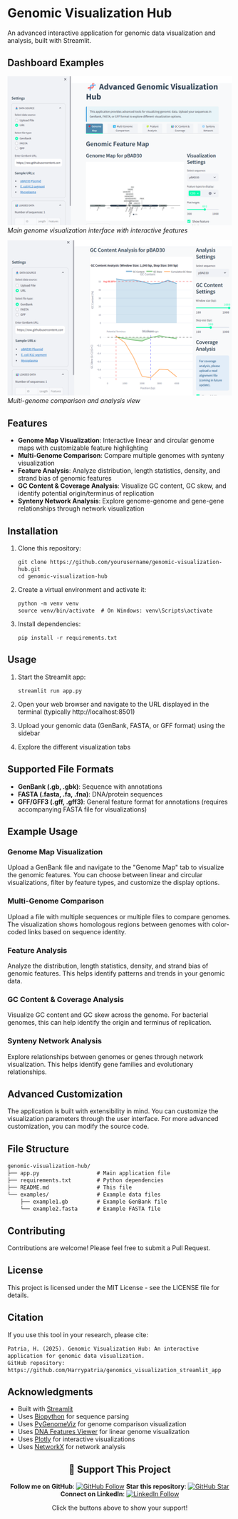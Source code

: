 # Genomic Visualization Hub

An advanced interactive application for genomic data visualization and analysis, built with Streamlit.

## Dashboard Examples

![Dashboard View 1](dash1.png)
*Main genome visualization interface with interactive features*

![Dashboard View 2](dash2.png)
*Multi-genome comparison and analysis view*

## Features

- **Genome Map Visualization**: Interactive linear and circular genome maps with customizable feature highlighting
- **Multi-Genome Comparison**: Compare multiple genomes with synteny visualization
- **Feature Analysis**: Analyze distribution, length statistics, density, and strand bias of genomic features
- **GC Content & Coverage Analysis**: Visualize GC content, GC skew, and identify potential origin/terminus of replication
- **Synteny Network Analysis**: Explore genome-genome and gene-gene relationships through network visualization

## Installation

1. Clone this repository:
   ```
   git clone https://github.com/yourusername/genomic-visualization-hub.git
   cd genomic-visualization-hub
   ```

2. Create a virtual environment and activate it:
   ```
   python -m venv venv
   source venv/bin/activate  # On Windows: venv\Scripts\activate
   ```

3. Install dependencies:
   ```
   pip install -r requirements.txt
   ```

## Usage

1. Start the Streamlit app:
   ```
   streamlit run app.py
   ```

2. Open your web browser and navigate to the URL displayed in the terminal (typically http://localhost:8501)

3. Upload your genomic data (GenBank, FASTA, or GFF format) using the sidebar

4. Explore the different visualization tabs

## Supported File Formats

- **GenBank (.gb, .gbk)**: Sequence with annotations
- **FASTA (.fasta, .fa, .fna)**: DNA/protein sequences
- **GFF/GFF3 (.gff, .gff3)**: General feature format for annotations (requires accompanying FASTA file for visualizations)

## Example Usage

### Genome Map Visualization

Upload a GenBank file and navigate to the "Genome Map" tab to visualize the genomic features. You can choose between linear and circular visualizations, filter by feature types, and customize the display options.

### Multi-Genome Comparison

Upload a file with multiple sequences or multiple files to compare genomes. The visualization shows homologous regions between genomes with color-coded links based on sequence identity.

### Feature Analysis

Analyze the distribution, length statistics, density, and strand bias of genomic features. This helps identify patterns and trends in your genomic data.

### GC Content & Coverage Analysis

Visualize GC content and GC skew across the genome. For bacterial genomes, this can help identify the origin and terminus of replication.

### Synteny Network Analysis

Explore relationships between genomes or genes through network visualization. This helps identify gene families and evolutionary relationships.

## Advanced Customization

The application is built with extensibility in mind. You can customize the visualization parameters through the user interface. For more advanced customization, you can modify the source code.

## File Structure

```
genomic-visualization-hub/
├── app.py                  # Main application file
├── requirements.txt        # Python dependencies
├── README.md               # This file
└── examples/               # Example data files
    ├── example1.gb         # Example GenBank file
    └── example2.fasta      # Example FASTA file
```

## Contributing

Contributions are welcome! Please feel free to submit a Pull Request.

## License

This project is licensed under the MIT License - see the LICENSE file for details.

## Citation

If you use this tool in your research, please cite:

```
Patria, H. (2025). Genomic Visualization Hub: An interactive application for genomic data visualization.
GitHub repository: https://github.com/Harrypatria/genomics_visualization_streamlit_app
```

## Acknowledgments

- Built with [Streamlit](https://streamlit.io/)
- Uses [Biopython](https://biopython.org/) for sequence parsing
- Uses [PyGenomeViz](https://github.com/moshi4/pygenomeviz) for genome comparison visualization
- Uses [DNA Features Viewer](https://github.com/Edinburgh-Genome-Foundry/DnaFeaturesViewer) for linear genome visualization
- Uses [Plotly](https://plotly.com/) for interactive visualizations
- Uses [NetworkX](https://networkx.org/) for network analysis


<div align="center">


## 🌟 Support This Project
**Follow me on GitHub**: [![GitHub Follow](https://img.shields.io/github/followers/Harrypatria?style=social)](https://github.com/Harrypatria?tab=followers)
**Star this repository**: [![GitHub Star](https://img.shields.io/github/stars/Harrypatria/SQLite_Advanced_Tutorial_Google_Colab?style=social)](https://github.com/Harrypatria/SQLite_Advanced_Tutorial_Google_Colab/stargazers)
**Connect on LinkedIn**: [![LinkedIn Follow](https://img.shields.io/badge/LinkedIn-0077B5?style=for-the-badge&logo=linkedin&logoColor=white)](https://www.linkedin.com/in/harry-patria/)

Click the buttons above to show your support!

</div>
